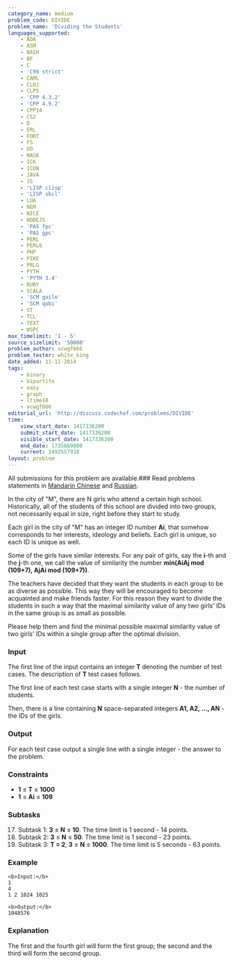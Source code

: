 ```yaml
---
category_name: medium
problem_code: DIVIDE
problem_name: 'Dividing the Students'
languages_supported:
    - ADA
    - ASM
    - BASH
    - BF
    - C
    - 'C99 strict'
    - CAML
    - CLOJ
    - CLPS
    - 'CPP 4.3.2'
    - 'CPP 4.9.2'
    - CPP14
    - CS2
    - D
    - ERL
    - FORT
    - FS
    - GO
    - HASK
    - ICK
    - ICON
    - JAVA
    - JS
    - 'LISP clisp'
    - 'LISP sbcl'
    - LUA
    - NEM
    - NICE
    - NODEJS
    - 'PAS fpc'
    - 'PAS gpc'
    - PERL
    - PERL6
    - PHP
    - PIKE
    - PRLG
    - PYTH
    - 'PYTH 3.4'
    - RUBY
    - SCALA
    - 'SCM guile'
    - 'SCM qobi'
    - ST
    - TCL
    - TEXT
    - WSPC
max_timelimit: '1 - 5'
source_sizelimit: '50000'
problem_author: xcwgf666
problem_tester: white_king
date_added: 11-11-2014
tags:
    - binary
    - bipartite
    - easy
    - graph
    - ltime18
    - xcwgf666
editorial_url: 'http://discuss.codechef.com/problems/DIVIDE'
time:
    view_start_date: 1417336200
    submit_start_date: 1417336200
    visible_start_date: 1417336200
    end_date: 1735669800
    current: 1493557918
layout: problem
---
```

All submissions for this problem are available.###  Read problems statements in [Mandarin Chinese](http://www.codechef.com/download/translated/LTIME18/mandarin/DIVIDE.pdf) and [Russian](http://www.codechef.com/download/translated/LTIME18/russian/DIVIDE.pdf).

In the city of "M", there are N girls who attend a certain high school. Historically, all of the students of this school are divided into two groups, not necessarily equal in size, right before they start to study.

Each girl in the city of "M" has an integer ID number **Ai**, that somehow corresponds to her interests, ideology and beliefs. Each girl is unique, so each ID is unique as well.

Some of the girls have similar interests. For any pair of girls, say the **i**-th and the **j**-th one, we call the value of similarity the number **min(AiAj mod (109+7), AjAi mod (109+7))**.

The teachers have decided that they want the students in each group to be as diverse as possible. This way they will be encouraged to become acquainted and make friends faster. For this reason they want to divide the students in such a way that the maximal similarity value of any two girls' IDs in the same group is as small as possible.

Please help them and find the minimal possible maximal similarity value of two girls' IDs within a single group after the optimal division.

### Input

The first line of the input contains an integer **T** denoting the number of test cases. The description of **T** test cases follows.

The first line of each test case starts with a single integer **N** - the number of students.

Then, there is a line containing **N** space-separated integers **A1, A2, ..., AN** - the IDs of the girls.

### Output

For each test case output a single line with a single integer - the answer to the problem.

### Constraints

- **1** ≤ **T** ≤ **1000**
- **1** ≤ **Ai** ≤ **109**

### Subtasks

17. Subtask 1: **3** ≤ **N** ≤ **10**. The time limit is 1 second - 14 points.
18. Subtask 2: **3** ≤ **N** ≤ **50**. The time limit is 1 second - 23 points.
19. Subtask 3: **T = 2**, **3** ≤ **N** ≤ **1000**. The time limit is 5 seconds - 63 points.
### Example

```
<b>Input:</b>
1
4
1 2 1024 1025

<b>Output:</b>
1048576

```
### Explanation

The first and the fourth girl will form the first group; the second and the third will form the second group.